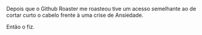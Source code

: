 Depois que o Github Roaster me roasteou tive um acesso semelhante ao de cortar curto o cabelo frente à uma crise de Ansiedade. 

Então o fiz.

<!--
**grakzanchetta/grakzanchetta** is a ✨ _special_ ✨ repository because its `README.md` (this file) appears on your GitHub profile.

Here are some ideas to get you started:

- 🔭 I’m currently working on ...
- 🌱 I’m currently learning ...
- 👯 I’m looking to collaborate on ...
- 🤔 I’m looking for help with ...
- 💬 Ask me about ...
- 📫 How to reach me: ...
- 😄 Pronouns: ...
- ⚡ Fun fact: ...
-->
